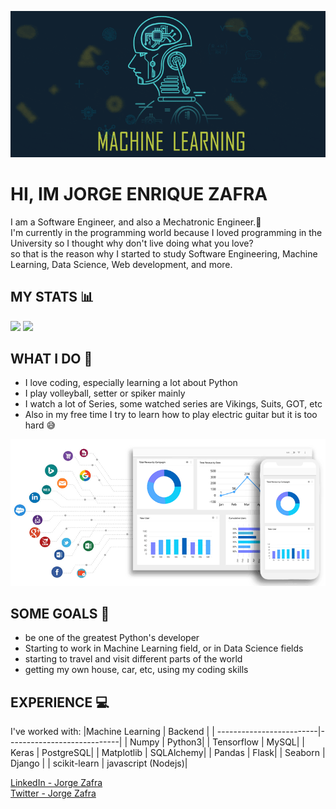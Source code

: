 ![](https://github.com/jorgezafra94/jorgezafra94/blob/master/tools/ml-gif.gif)
# HI, IM JORGE ENRIQUE ZAFRA
I am a Software Engineer, and also a Mechatronic Engineer.🤯<br>
I'm currently in the programming world because I loved programming in the University so I thought why don't live doing what you love?<br>
so that is the reason why I started to study Software Engineering, Machine Learning, Data Science, Web development, and more.<br>

## MY STATS 📊
 ![](https://github-readme-stats.vercel.app/api?username=jorgezafra94) ![](https://github-readme-stats.vercel.app/api/top-langs/?username=jorgezafra94)
 
## WHAT I DO 🚀
* I love coding, especially learning a lot about Python
* I play volleyball, setter or spiker mainly
* I watch a lot of Series, some watched series are Vikings, Suits, GOT, etc
* Also in my free time I try to learn how to play electric guitar but it is too hard 😅

![](https://github.com/jorgezafra94/jorgezafra94/blob/master/tools/data-science.gif)
## SOME GOALS 🤖
* be one of the greatest Python's developer
* Starting to work in Machine Learning field, or in Data Science fields
* starting to travel and visit different parts of the world
* getting my own house, car, etc, using my coding skills

## EXPERIENCE 💻
I've worked with:
|Machine Learning  |  Backend |
| -------------------------|----------------------------| 
| Numpy | Python3|
| Tensorflow | MySQL|
| Keras | PostgreSQL|
| Matplotlib | SQLAlchemy|
| Pandas | Flask|
| Seaborn | Django |
| scikit-learn | javascript (Nodejs)|

[LinkedIn - Jorge Zafra](https://www.linkedin.com/in/jorge-enrique-zafra-ria%C3%B1o-49268193/)<br>
[Twitter - Jorge Zafra](https://twitter.com/JorgeZafra7)

